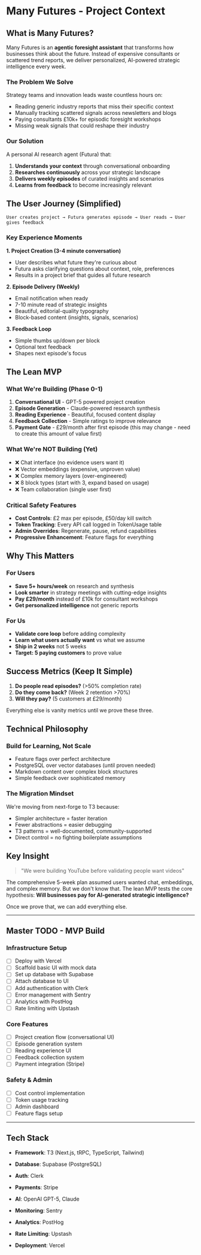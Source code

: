 # Many Futures - Project Context

## What is Many Futures?

Many Futures is an **agentic foresight assistant** that transforms how businesses think about the future. Instead of expensive consultants or scattered trend reports, we deliver personalized, AI-powered strategic intelligence every week.

### The Problem We Solve
Strategy teams and innovation leads waste countless hours on:
- Reading generic industry reports that miss their specific context
- Manually tracking scattered signals across newsletters and blogs  
- Paying consultants £10k+ for episodic foresight workshops
- Missing weak signals that could reshape their industry

### Our Solution
A personal AI research agent (Futura) that:
1. **Understands your context** through conversational onboarding
2. **Researches continuously** across your strategic landscape
3. **Delivers weekly episodes** of curated insights and scenarios
4. **Learns from feedback** to become increasingly relevant

## The User Journey (Simplified)

```
User creates project → Futura generates episode → User reads → User gives feedback 
```

### Key Experience Moments

**1. Project Creation (3-4 minute conversation)**
- User describes what future they're curious about
- Futura asks clarifying questions about context, role, preferences
- Results in a project brief that guides all future research

**2. Episode Delivery (Weekly)**
- Email notification when ready
- 7-10 minute read of strategic insights
- Beautiful, editorial-quality typography
- Block-based content (insights, signals, scenarios)

**3. Feedback Loop**
- Simple thumbs up/down per block
- Optional text feedback
- Shapes next episode's focus

## The Lean MVP 

### What We're Building (Phase 0-1)
1. **Conversational UI** - GPT-5 powered project creation
2. **Episode Generation** - Claude-powered research synthesis  
3. **Reading Experience** - Beautiful, focused content display
4. **Feedback Collection** - Simple ratings to improve relevance
5. **Payment Gate** - £29/month after first episode (this may change - need to create this amount of value first)

### What We're NOT Building (Yet)
- ❌ Chat interface (no evidence users want it)
- ❌ Vector embeddings (expensive, unproven value)
- ❌ Complex memory layers (over-engineered)
- ❌ 8 block types (start with 3, expand based on usage)
- ❌ Team collaboration (single user first)

### Critical Safety Features
- **Cost Controls**: £2 max per episode, £50/day kill switch
- **Token Tracking**: Every API call logged in TokenUsage table
- **Admin Overrides**: Regenerate, pause, refund capabilities
- **Progressive Enhancement**: Feature flags for everything

## Why This Matters

### For Users
- **Save 5+ hours/week** on research and synthesis
- **Look smarter** in strategy meetings with cutting-edge insights
- **Pay £29/month** instead of £10k for consultant workshops
- **Get personalized intelligence** not generic reports

### For Us  
- **Validate core loop** before adding complexity
- **Learn what users actually want** vs what we assume
- **Ship in 2 weeks** not 5 weeks
- **Target: 5 paying customers** to prove value

## Success Metrics (Keep It Simple)

1. **Do people read episodes?** (>50% completion rate)
2. **Do they come back?** (Week 2 retention >70%)
3. **Will they pay?** (5 customers at £29/month)

Everything else is vanity metrics until we prove these three.

## Technical Philosophy

### Build for Learning, Not Scale
- Feature flags over perfect architecture
- PostgreSQL over vector databases (until proven needed)
- Markdown content over complex block structures
- Simple feedback over sophisticated memory

### The Migration Mindset
We're moving from next-forge to T3 because:
- Simpler architecture = faster iteration
- Fewer abstractions = easier debugging  
- T3 patterns = well-documented, community-supported
- Direct control = no fighting boilerplate assumptions

## Key Insight

> "We were building YouTube before validating people want videos"

The comprehensive 5-week plan assumed users wanted chat, embeddings, and complex memory. But we don't know that. The lean MVP tests the core hypothesis: **Will businesses pay for AI-generated strategic intelligence?**

Once we prove that, we can add everything else.

---

## Master TODO - MVP Build

### Infrastructure Setup
- [ ] Deploy with Vercel
- [ ] Scaffold basic UI with mock data
- [ ] Set up database with Supabase
- [ ] Attach database to UI
- [ ] Add authentication with Clerk
- [ ] Error management with Sentry
- [ ] Analytics with PostHog
- [ ] Rate limiting with Upstash

### Core Features
- [ ] Project creation flow (conversational UI)
- [ ] Episode generation system
- [ ] Reading experience UI
- [ ] Feedback collection system
- [ ] Payment integration (Stripe)

### Safety & Admin
- [ ] Cost control implementation
- [ ] Token usage tracking
- [ ] Admin dashboard
- [ ] Feature flags setup

---

## Tech Stack
- **Framework**: T3 (Next.js, tRPC, TypeScript, Tailwind)
- **Database**: Supabase (PostgreSQL)
- **Auth**: Clerk
- **Payments**: Stripe
- **AI**: OpenAI GPT-5, Claude

- **Monitoring**: Sentry
- **Analytics**: PostHog
- **Rate Limiting**: Upstash
- **Deployment**: Vercel
